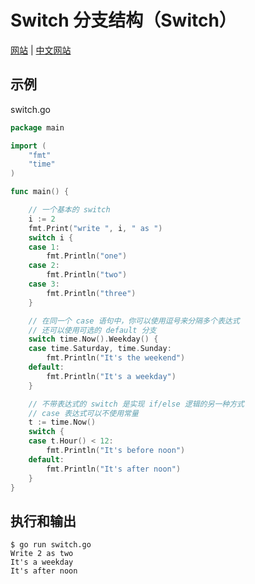 # Switch 分支结构（Switch）

[网站](https://gobyexample.com/switch) | [中文网站](https://gobyexample-cn.github.io/switch)

## 示例

switch.go

```go
package main

import (
	"fmt"
	"time"
)

func main() {

	// 一个基本的 switch
	i := 2
	fmt.Print("write ", i, " as ")
	switch i {
	case 1:
		fmt.Println("one")
	case 2:
		fmt.Println("two")
	case 3:
		fmt.Println("three")
	}

	// 在同一个 case 语句中，你可以使用逗号来分隔多个表达式
	// 还可以使用可选的 default 分支
	switch time.Now().Weekday() {
	case time.Saturday, time.Sunday:
		fmt.Println("It's the weekend")
	default:
		fmt.Println("It's a weekday")
	}

	// 不带表达式的 switch 是实现 if/else 逻辑的另一种方式
	// case 表达式可以不使用常量
	t := time.Now()
	switch {
	case t.Hour() < 12:
		fmt.Println("It's before noon")
	default:
		fmt.Println("It's after noon")
	}
}
```

## 执行和输出

```
$ go run switch.go
Write 2 as two
It's a weekday
It's after noon
```
